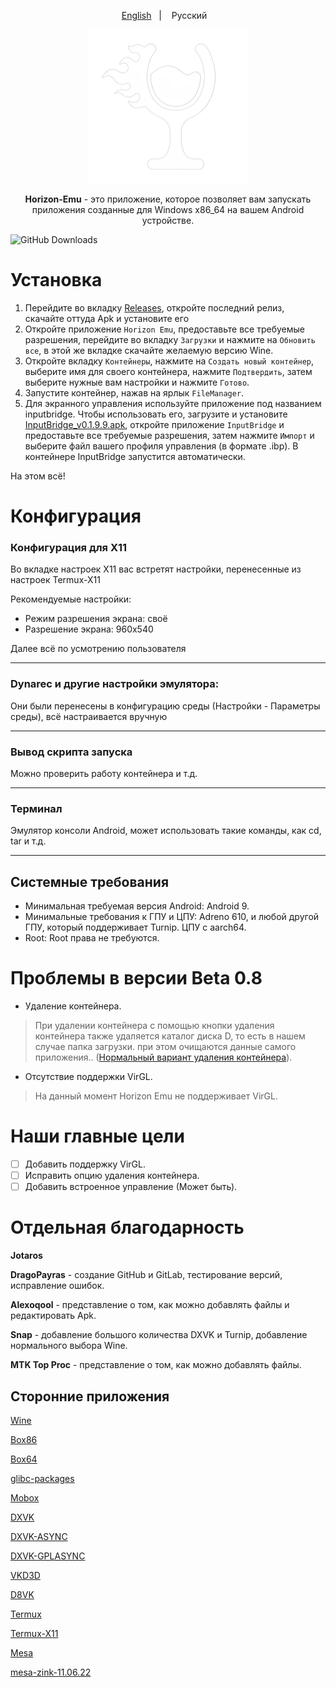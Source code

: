 <p align="center">
<a href="https://github.com/DragoPayras228/Horizon-Emu/blob/main/README.md">English</a>
&nbsp;&nbsp;| &nbsp;&nbsp;
Русский
&nbsp;&nbsp;
</p>

<p align="center">
	<img src="ProjectLogo.png" width="256" height="246" />  
</p>

<p align="center">
<b>Horizon-Emu</b> - это приложение, которое позволяет вам запускать приложения созданные для Windows x86_64 на вашем Android устройстве.
</p>

![GitHub Downloads](https://img.shields.io/github/downloads/DragoPayras228/Horizon-Emu/total?logo=github&label=Кол-во%20скачиваний)

# Установка 

1. Перейдите во вкладку [Releases](https://github.com/DragoPayras228/Horizon-Emu/releases/), откройте последний релиз, скачайте оттуда Apk и установите его
2. Откройте приложение `Horizon Emu`, предоставьте все требуемые разрешения, перейдите во вкладку `Загрузки` и нажмите на `Обновить все`, в этой же вкладке скачайте желаемую версию Wine.
3. Откройте вкладку `Контейнеры`, нажмите на `Создать новый контейнер`, выберите имя для своего контейнера, нажмите `Подтвердить`, затем выберите нужные вам настройки и нажмите `Готово`.
4. Запустите контейнер, нажав на ярлык `FileManager`.
5. Для экранного управления используйте приложение под названием inputbridge. Чтобы использовать его, загрузите и установите [InputBridge_v0.1.9.9.apk](https://raw.githubusercontent.com/DragoPayras228/Horizon-Emu/main/InputBridge_v0.1.9.9.apk), откройте приложение `InputBridge` и предоставьте все требуемые разрешения, затем нажмите `Импорт` и выберите файл вашего профиля управления (в формате .ibp).
В контейнере InputBridge запустится автоматически.

На этом всё!

# Конфигурация
### Конфигурация для X11 
Во вкладке настроек X11 вас встретят настройки, перенесенные из настроек Termux-X11

Рекомендуемые настройки:

* Режим разрешения экрана: своё
* Разрешение экрана: 960x540

Далее всё по усмотрению пользователя

----

### Dynarec и другие настройки эмулятора:
Они были перенесены в конфигурацию среды (Настройки - Параметры среды), всё настраивается вручную

----

### Вывод скрипта запуска
Можно проверить работу контейнера и т.д.

----
### Терминал
Эмулятор консоли Android, может использовать такие команды, как cd, tar и т.д.

----

## Системные требования

* Минимальная требуемая версия Android: Android 9.
* Минимальные требования к ГПУ и ЦПУ:
Adreno 610, и любой другой ГПУ, который поддерживает Turnip. ЦПУ с aarch64.
* Root:
Root права не требуются.

# Проблемы в версии Beta 0.8
* Удаление контейнера.

>При удалении контейнера с помощью кнопки удаления контейнера также удаляется каталог диска D, то есть в нашем случае папка загрузки. при этом очищаются данные самого приложения.. ([Нормальный вариант удаления контейнера](https://t.me/HorizonEmuOfficial/434)).

* Отсутствие поддержки VirGL.

>На данный момент Horizon Emu не поддерживает VirGL.

# Наши главные цели

- [ ] Добавить поддержку VirGL.
- [ ] Исправить опцию удаления контейнера.
- [ ] Добавить встроенное управление (Может быть).

# Отдельная благодарность
<b>Jotaros</b>

<b>DragoPayras</b> - создание GitHub и GitLab, тестирование версий, исправление ошибок.

<b>Alexoqool</b> - представление о том, как можно добавлять файлы и редактировать Apk.

<b>Snap</b> - добавление большого количества DXVK и Turnip, добавление нормального выбора Wine.

<b>MTK Top Proc</b> - представление о том, как можно добавлять файлы.

## Сторонние приложения

[Wine](https://wiki.winehq.org/Licensing)

[Box86](https://github.com/ptitSeb/box86)

[Box64](https://github.com/ptitSeb/box64)

[glibc-packages](https://github.com/termux-pacman/glibc-packages)

[Mobox](https://github.com/olegos2/mobox)

[DXVK](https://github.com/doitsujin/dxvk)

[DXVK-ASYNC](https://github.com/Sporif/dxvk-async)

[DXVK-GPLASYNC](https://gitlab.com/Ph42oN/dxvk-gplasync)

[VKD3D](https://github.com/lutris/vkd3d)

[D8VK](https://github.com/AlpyneDreams/d8vk)

[Termux](https://github.com/termux/termux-app)

[Termux-X11](https://github.com/termux/termux-x11)

[Mesa](https://docs.mesa3d.org/license.html)

[mesa-zink-11.06.22](https://github.com/alexvorxx/mesa-zink-11.06.22)
